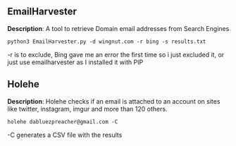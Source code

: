 
## EmailHarvester


**Description**: A tool to retrieve Domain email addresses from Search Engines

`python3 EmailHarvester.py -d wingnut.com -r bing -s results.txt`

-r is to exclude, Bing gave me an error the first time so i just excluded it, or just use emailharvester as I installed it with PIP


## Holehe

**Description**: Holehe checks if an email is attached to an account on sites like twitter, instagram, imgur and more than 120 others.

`holehe dabluezpreacher@gmail.com -C`

-C generates a CSV file with the results


